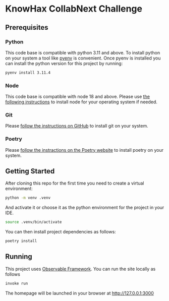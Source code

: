 # KnowHax CollabNext Challenge

## Prerequisites

### Python

This code base is compatible with python 3.11 and above. To install python on your system
a tool like [pyenv](https://github.com/pyenv/pyenv) is convenient. Once pyenv is installed
you can install the python version for this project by running:

```bash
pyenv install 3.11.4
```

### Node

This code base is compatible with node 18 and above. Please use [the following instructions](https://nodejs.org/en/learn/getting-started/how-to-install-nodejs)
to install node for your operating system if needed.

### Git

Please [follow the instructions on GitHub](https://github.com/git-guides/install-git) to install git on your system.

### Poetry

Please [follow the instractions on the Poetry website](https://python-poetry.org/docs/#installation) to install poetry on your system.

## Getting Started

After cloning this repo for the first time you need to create a virtual environment:

```bash
python -m venv .venv
```

And activate it or choose it as the python environment for the project in your IDE.

```bash
source .venv/bin/activate
```

You can then install project dependencies as follows:

```bash
poetry install
```

## Running

This project uses [Observable Framework](https://observablehq.com/framework/). You can run the site locally as follows

```bash
invoke run
```

The homepage will be launched in your browser at http://127.0.0.1:3000
